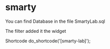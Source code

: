 # smarty
You can find Database in the file SmartyLab.sql

The filter added it the widget

Shortcode do_shortcode('[smarty-lab]');

